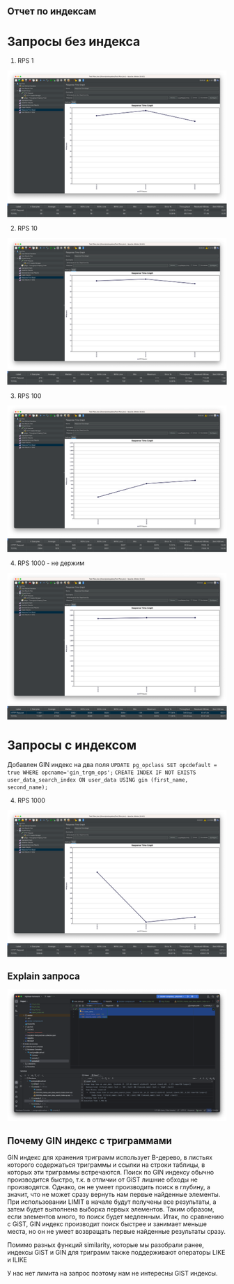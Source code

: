 ## Отчет по индексам

# Запросы без индекса

1. RPS 1

![img.png](img.png)
![img_1.png](img_1.png)

2. RPS 10

![img_2.png](img_2.png)
![img_3.png](img_3.png)

3. RPS 100

![img_4.png](img_4.png)
![img_5.png](img_5.png)

4. RPS 1000 - не держим

![img_6.png](img_6.png)
![img_7.png](img_7.png)

# Запросы с индексом

Добавлен GIN индекс на два поля
`UPDATE pg_opclass SET opcdefault = true WHERE opcname='gin_trgm_ops';`
`CREATE INDEX IF NOT EXISTS user_data_search_index ON user_data USING gin (first_name, second_name);`

4. RPS 1000 

![img_8.png](img_8.png)
![img_9.png](img_9.png)

## Explain запроса

![img_10.png](img_10.png)

## Почему GIN индекс с триграммами

GIN индекс для хранения триграмм использует B-дерево, в листьях которого содержаться триграммы и ссылки на строки таблицы, в которых эти триграммы встречаются.
Поиск по GIN индексу обычно производится быстро, т.к. в отличии от GiST лишние обходы не производятся. Однако, он не умеет производить поиск в глубину, а значит, что не может сразу вернуть нам первые найденные элементы. При использовании LIMIT в начале будут получены все результаты, а затем будет выполнена выборка первых элементов. Таким образом, если элементов много, то поиск будет медленным.
Итак, по сравнению с GiST, GIN индекс производит поиск быстрее и занимает меньше места, но он не умеет возвращать первые найденные результаты сразу.

Помимо разных функций similarity, которые мы разобрали ранее, индексы GiST и GIN для триграмм также поддерживают операторы LIKE и ILIKE
 
У нас нет лимита на запрос поэтому нам не интересны GIST индексы. 